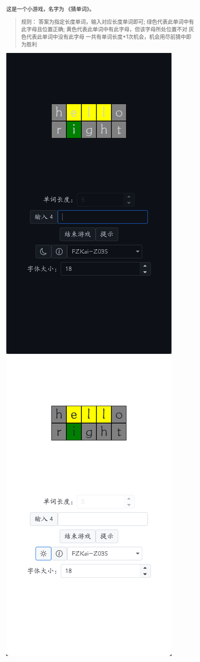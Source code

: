 这是一个小游戏，名字为 《猜单词》。
> 规则：
> 答案为指定长度单词，输入对应长度单词即可;
> 绿色代表此单词中有此字母且位置正确;
> 黄色代表此单词中有此字母，但该字母所处位置不对
> 灰色代表此单词中没有此字母
> 一共有单词长度+1次机会，机会用尽前猜中即为胜利

![展示图片.png](%E5%B1%95%E7%A4%BA%E5%9B%BE%E7%89%87.png)
![展示图片1.png](%E5%B1%95%E7%A4%BA%E5%9B%BE%E7%89%871.png)